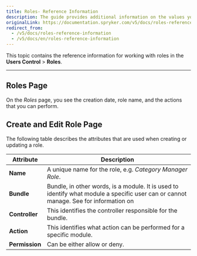 ```yaml
---
title: Roles- Reference Information
description: The guide provides additional information on the values you enter when creating or editing roles in the Back Office.
originalLink: https://documentation.spryker.com/v5/docs/roles-reference-information
redirect_from:
  - /v5/docs/roles-reference-information
  - /v5/docs/en/roles-reference-information
---
```


This topic contains the reference information for working with roles in the **Users Control** > **Roles**.
***
## Roles Page
On the *Roles* page, you see the creation date, role name, and the actions that you can perform.

## Create and Edit Role Page

The following table describes the attributes that are used when creating or updating a role.

| Attribute | Description|
| --- | --- |
| **Name** |A unique name for the role, e.g. _Category Manager Role_. |
|**Bundle**  | Bundle, in other words, is a module. It is used to identify what module a specific user can or cannot manage. See for information on  |
|**Controller**  | This identifies the controller responsible for the bundle. |
| **Action** | This identifies what action can be performed for a specific module.  |
| **Permission** | Can be either allow or deny. |

